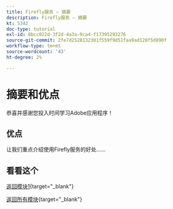```yaml
---
title: Firefly服务 — 摘要
description: Firefly服务 — 摘要
kt: 5342
doc-type: tutorial
exl-id: 8bcc022d-3f2d-4a3a-9ca4-f17395293276
source-git-commit: 2fe7d2528132301f559f9d51faa9ad128f5d890f
workflow-type: tm+mt
source-wordcount: '43'
ht-degree: 2%

---
```


# 摘要和优点

恭喜并感谢您投入时间学习Adobe应用程序！

## 优点

让我们重点介绍使用Firefly服务的好处……


## 看看这个


[返回模块1](./firefly-services.md){target="_blank"}

[返回所有模块](../../../overview.md){target="_blank"}
